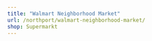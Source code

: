 ```yaml
---
title: "Walmart Neighborhood Market"
url: /northport/walmart-neighborhood-market/
shop: Supermarkt
---
```

